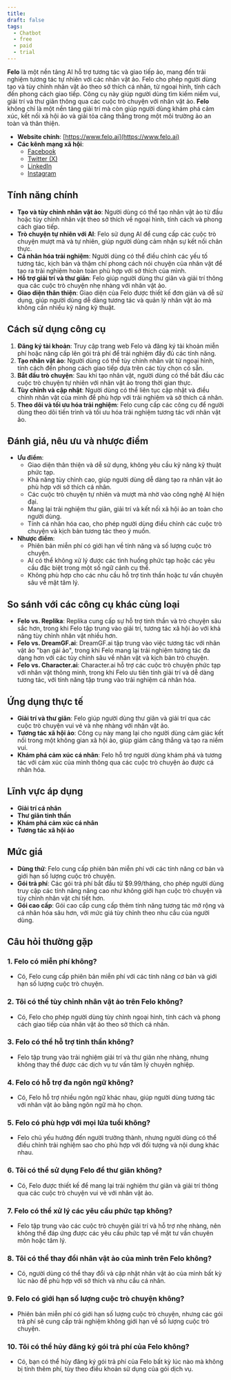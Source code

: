 ```yaml
---
title: 
draft: false
tags:
  - Chatbot
  - free
  - paid
  - trial
---
```

**Felo** là một nền tảng AI hỗ trợ tương tác và giao tiếp ảo, mang đến trải nghiệm tương tác tự nhiên với các nhân vật ảo. Felo cho phép người dùng tạo và tùy chỉnh nhân vật ảo theo sở thích cá nhân, từ ngoại hình, tính cách đến phong cách giao tiếp. Công cụ này giúp người dùng tìm kiếm niềm vui, giải trí và thư giãn thông qua các cuộc trò chuyện với nhân vật ảo. **Felo** không chỉ là một nền tảng giải trí mà còn giúp người dùng khám phá cảm xúc, kết nối xã hội ảo và giải tỏa căng thẳng trong một môi trường ảo an toàn và thân thiện.

- **Website chính**: [https://www.felo.ai](https://www.felo.ai)
- **Các kênh mạng xã hội**:
    - [Facebook](https://www.facebook.com/feloai)
    - [Twitter (X)](https://www.twitter.com/felo_ai)
    - [LinkedIn](https://www.linkedin.com/company/feloai)
    - [Instagram](https://www.instagram.com/felo.ai)

## Tính năng chính

- **Tạo và tùy chỉnh nhân vật ảo**: Người dùng có thể tạo nhân vật ảo từ đầu hoặc tùy chỉnh nhân vật theo sở thích về ngoại hình, tính cách và phong cách giao tiếp.
- **Trò chuyện tự nhiên với AI**: Felo sử dụng AI để cung cấp các cuộc trò chuyện mượt mà và tự nhiên, giúp người dùng cảm nhận sự kết nối chân thực.
- **Cá nhân hóa trải nghiệm**: Người dùng có thể điều chỉnh các yếu tố tương tác, kịch bản và thậm chí phong cách nói chuyện của nhân vật để tạo ra trải nghiệm hoàn toàn phù hợp với sở thích của mình.
- **Hỗ trợ giải trí và thư giãn**: Felo giúp người dùng thư giãn và giải trí thông qua các cuộc trò chuyện nhẹ nhàng với nhân vật ảo.
- **Giao diện thân thiện**: Giao diện của Felo được thiết kế đơn giản và dễ sử dụng, giúp người dùng dễ dàng tương tác và quản lý nhân vật ảo mà không cần nhiều kỹ năng kỹ thuật.

## Cách sử dụng công cụ

1. **Đăng ký tài khoản**: Truy cập trang web Felo và đăng ký tài khoản miễn phí hoặc nâng cấp lên gói trả phí để trải nghiệm đầy đủ các tính năng.
2. **Tạo nhân vật ảo**: Người dùng có thể tùy chỉnh nhân vật từ ngoại hình, tính cách đến phong cách giao tiếp dựa trên các tùy chọn có sẵn.
3. **Bắt đầu trò chuyện**: Sau khi tạo nhân vật, người dùng có thể bắt đầu các cuộc trò chuyện tự nhiên với nhân vật ảo trong thời gian thực.
4. **Tùy chỉnh và cập nhật**: Người dùng có thể liên tục cập nhật và điều chỉnh nhân vật của mình để phù hợp với trải nghiệm và sở thích cá nhân.
5. **Theo dõi và tối ưu hóa trải nghiệm**: Felo cung cấp các công cụ để người dùng theo dõi tiến trình và tối ưu hóa trải nghiệm tương tác với nhân vật ảo.

## Đánh giá, nêu ưu và nhược điểm

- **Ưu điểm**:
    - Giao diện thân thiện và dễ sử dụng, không yêu cầu kỹ năng kỹ thuật phức tạp.
    - Khả năng tùy chỉnh cao, giúp người dùng dễ dàng tạo ra nhân vật ảo phù hợp với sở thích cá nhân.
    - Các cuộc trò chuyện tự nhiên và mượt mà nhờ vào công nghệ AI hiện đại.
    - Mang lại trải nghiệm thư giãn, giải trí và kết nối xã hội ảo an toàn cho người dùng.
    - Tính cá nhân hóa cao, cho phép người dùng điều chỉnh các cuộc trò chuyện và kịch bản tương tác theo ý muốn.
- **Nhược điểm**:
    - Phiên bản miễn phí có giới hạn về tính năng và số lượng cuộc trò chuyện.
    - AI có thể không xử lý được các tình huống phức tạp hoặc các yêu cầu đặc biệt trong một số ngữ cảnh cụ thể.
    - Không phù hợp cho các nhu cầu hỗ trợ tinh thần hoặc tư vấn chuyên sâu về mặt tâm lý.

## So sánh với các công cụ khác cùng loại

- **Felo vs. Replika**: Replika cung cấp sự hỗ trợ tinh thần và trò chuyện sâu sắc hơn, trong khi Felo tập trung vào giải trí, tương tác xã hội ảo với khả năng tùy chỉnh nhân vật nhiều hơn.
- **Felo vs. DreamGF.ai**: DreamGF.ai tập trung vào việc tương tác với nhân vật ảo "bạn gái ảo", trong khi Felo mang lại trải nghiệm tương tác đa dạng hơn với các tùy chỉnh sâu về nhân vật và kịch bản trò chuyện.
- **Felo vs. Character.ai**: Character.ai hỗ trợ các cuộc trò chuyện phức tạp với nhân vật thông minh, trong khi Felo ưu tiên tính giải trí và dễ dàng tương tác, với tính năng tập trung vào trải nghiệm cá nhân hóa.

## Ứng dụng thực tế

- **Giải trí và thư giãn**: Felo giúp người dùng thư giãn và giải trí qua các cuộc trò chuyện vui vẻ và nhẹ nhàng với nhân vật ảo.
- **Tương tác xã hội ảo**: Công cụ này mang lại cho người dùng cảm giác kết nối trong một không gian xã hội ảo, giúp giảm căng thẳng và tạo ra niềm vui.
- **Khám phá cảm xúc cá nhân**: Felo hỗ trợ người dùng khám phá và tương tác với cảm xúc của mình thông qua các cuộc trò chuyện ảo được cá nhân hóa.

## Lĩnh vực áp dụng

- **Giải trí cá nhân**
- **Thư giãn tinh thần**
- **Khám phá cảm xúc cá nhân**
- **Tương tác xã hội ảo**

## Mức giá

- **Dùng thử**: Felo cung cấp phiên bản miễn phí với các tính năng cơ bản và giới hạn số lượng cuộc trò chuyện.
- **Gói trả phí**: Các gói trả phí bắt đầu từ $9.99/tháng, cho phép người dùng truy cập các tính năng nâng cao như không giới hạn cuộc trò chuyện và tùy chỉnh nhân vật chi tiết hơn.
- **Gói cao cấp**: Gói cao cấp cung cấp thêm tính năng tương tác mở rộng và cá nhân hóa sâu hơn, với mức giá tùy chỉnh theo nhu cầu của người dùng.

## Câu hỏi thường gặp

### 1. **Felo có miễn phí không?**

- Có, Felo cung cấp phiên bản miễn phí với các tính năng cơ bản và giới hạn số lượng cuộc trò chuyện.

### 2. **Tôi có thể tùy chỉnh nhân vật ảo trên Felo không?**

- Có, Felo cho phép người dùng tùy chỉnh ngoại hình, tính cách và phong cách giao tiếp của nhân vật ảo theo sở thích cá nhân.

### 3. **Felo có thể hỗ trợ tinh thần không?**

- Felo tập trung vào trải nghiệm giải trí và thư giãn nhẹ nhàng, nhưng không thay thế được các dịch vụ tư vấn tâm lý chuyên nghiệp.

### 4. **Felo có hỗ trợ đa ngôn ngữ không?**

- Có, Felo hỗ trợ nhiều ngôn ngữ khác nhau, giúp người dùng tương tác với nhân vật ảo bằng ngôn ngữ mà họ chọn.

### 5. **Felo có phù hợp với mọi lứa tuổi không?**

- Felo chủ yếu hướng đến người trưởng thành, nhưng người dùng có thể điều chỉnh trải nghiệm sao cho phù hợp với đối tượng và nội dung khác nhau.

### 6. **Tôi có thể sử dụng Felo để thư giãn không?**

- Có, Felo được thiết kế để mang lại trải nghiệm thư giãn và giải trí thông qua các cuộc trò chuyện vui vẻ với nhân vật ảo.

### 7. **Felo có thể xử lý các yêu cầu phức tạp không?**

- Felo tập trung vào các cuộc trò chuyện giải trí và hỗ trợ nhẹ nhàng, nên không thể đáp ứng được các yêu cầu phức tạp về mặt tư vấn chuyên môn hoặc tâm lý.

### 8. **Tôi có thể thay đổi nhân vật ảo của mình trên Felo không?**

- Có, người dùng có thể thay đổi và cập nhật nhân vật ảo của mình bất kỳ lúc nào để phù hợp với sở thích và nhu cầu cá nhân.

### 9. **Felo có giới hạn số lượng cuộc trò chuyện không?**

- Phiên bản miễn phí có giới hạn số lượng cuộc trò chuyện, nhưng các gói trả phí sẽ cung cấp trải nghiệm không giới hạn về số lượng cuộc trò chuyện.

### 10. **Tôi có thể hủy đăng ký gói trả phí của Felo không?**

- Có, bạn có thể hủy đăng ký gói trả phí của Felo bất kỳ lúc nào mà không bị tính thêm phí, tùy theo điều khoản sử dụng của gói dịch vụ.